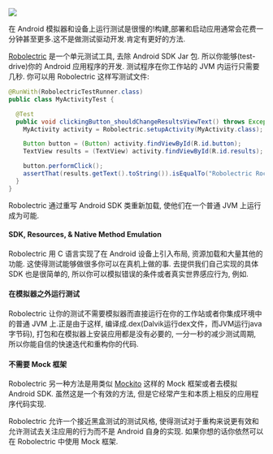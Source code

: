 

![](http://fitzeng.org/2017/07/31/robolectric/robolectric-cn.png)

在 Android 模拟器和设备上运行测试是很慢的!构建,部署和启动应用通常会花费一分钟甚至更多.这不是做测试驱动开发.肯定有更好的方法.

[Robolectric](http://robolectric.org/) 是一个单元测试工具, 去除 Android SDK Jar 包. 所以你能够(test-drive)你的 Android 应用程序的开发. 测试程序在你工作站的 JVM 内运行只需要几秒. 你可以用 Robolectric 这样写测试文件:


```java
@RunWith(RobolectricTestRunner.class)
public class MyActivityTest {

  @Test
  public void clickingButton_shouldChangeResultsViewText() throws Exception {
    MyActivity activity = Robolectric.setupActivity(MyActivity.class);

    Button button = (Button) activity.findViewById(R.id.button);
    TextView results = (TextView) activity.findViewById(R.id.results);

    button.performClick();
    assertThat(results.getText().toString()).isEqualTo("Robolectric Rocks!");
  }
}
```

Robolectric 通过重写 Android SDK 类重新加载, 使他们在一个普通 JVM 上运行成为可能.

#### SDK, Resources, & Native Method Emulation

Robolectric 用 C 语言实现了在 Android 设备上引入布局, 资源加载和大量其他的功能. 这使得测试能够做很多你可以在真机上做的事. 去提供我们自己实现的具体 SDK 也是很简单的, 所以你可以模拟错误的条件或者真实世界感应行为, 例如.

#### 在模拟器之外运行测试

Robolectric 让你的测试不需要模拟器而直接运行在你的工作站或者你集成环境中的普通 JVM 上.正是由于这样, 编译成.dex(Dalvik运行dex文件，而JVM运行java字节码), 打包和在模拟器上安装应用都是没有必要的, 一分一秒的减少测试周期, 所以你能自信的快速迭代和重构你的代码.

#### 不需要 Mock 框架

Robolectric 另一种方法是用类似 [Mockito](com/archive/p/mockito/) 这样的 Mock 框架或者去模拟 Android SDK. 虽然这是一个有效的方法, 但是它经常产生和本质上相反的应用程序代码实现.

Robolectric 允许一个接近黑盒测试的测试风格, 使得测试对于重构来说更有效和允许测试去关注应用的行为而不是 Android 自身的实现. 如果你想的话你依然可以在 Robolectric 中使用 Mock 框架.

